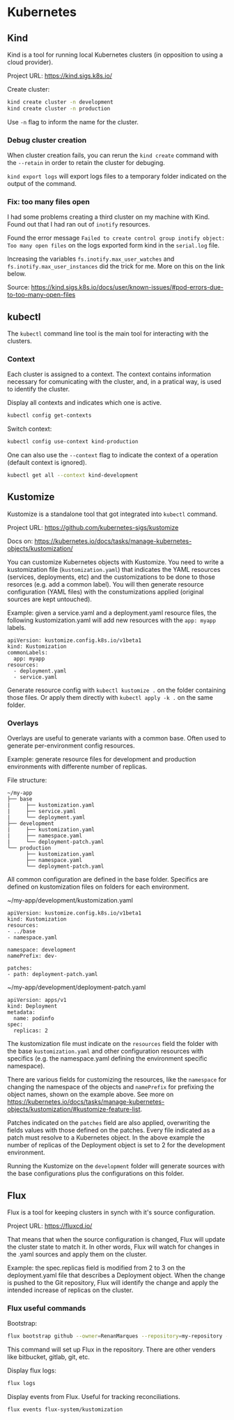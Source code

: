 # Kubernetes

## Kind

Kind is a tool for running local Kubernetes clusters (in opposition to using a cloud provider).

Project URL: https://kind.sigs.k8s.io/

Create cluster:
```sh
kind create cluster -n development
kind create cluster -n production
```

Use `-n` flag to inform the name for the cluster.

### Debug cluster creation

When cluster creation fails, you can rerun the `kind create` command with the `--retain` in order to retain the cluster for debuging.

`kind export logs` will export logs files to a temporary folder indicated on the output of the command.

### Fix: too many files open

I had some problems creating a third cluster on my machine with Kind. Found out that I had ran out of `inotify` resources.

Found the error message `Failed to create control group inotify object: Too many open files` on the logs exported form kind in the `serial.log` file.

Increasing the variables `fs.inotify.max_user_watches` and `fs.inotify.max_user_instances` did the trick for me. More on this on the link below.

Source: https://kind.sigs.k8s.io/docs/user/known-issues/#pod-errors-due-to-too-many-open-files

## kubectl

The `kubectl` command line tool is the main tool for interacting with the clusters.

### Context

Each cluster is assigned to a context. The context contains information necessary for comunicating with the cluster, and, in a pratical way, is used to identify the cluster.

Display all contexts and indicates which one is active.
```sh
kubectl config get-contexts
```

Switch context:
```sh
kubectl config use-context kind-production
```

One can also use the `--context` flag to indicate the context of a operation (default context is ignored).
```sh
kubectl get all --context kind-development
```

## Kustomize

Kustomize is a standalone tool that got integrated into `kubectl` command.

Project URL: https://github.com/kubernetes-sigs/kustomize

Docs on: https://kubernetes.io/docs/tasks/manage-kubernetes-objects/kustomization/

You can customize Kubernetes objects with Kustomize. You need to write a kustomization file (`kustomization.yaml`) that indicates the YAML resources (services, deployments, etc) and the customizations to be done to those resorces (e.g. add a common label). You will then generate resource configuration (YAML files) with the constumizations applied (original sources are kept untouched).

Example: given a service.yaml and a deployment.yaml resource files, the following kustomization.yaml will add new resources with the `app: myapp` labels.

```
apiVersion: kustomize.config.k8s.io/v1beta1
kind: Kustomization
commonLabels:
  app: myapp
resources:
  - deployment.yaml
  - service.yaml
```

Generate resource config with `kubectl kustomize .` on the folder containing those files. Or apply them directly with `kubectl apply -k .` on the same folder.


### Overlays

Overlays are useful to generate variants with a common base. Often used to generate per-environment config resources.

Example: generate resource files for development and production environments with differente number of replicas.

File structure:
```
~/my-app
├── base
|     ├── kustomization.yaml
|     ├── service.yaml
|     └── deployment.yaml
├── development
|     ├── kustomization.yaml
|     ├── namespace.yaml
|     └── deployment-patch.yaml
└── production
      ├── kustomization.yaml
      ├── namespace.yaml
      └── deployment-patch.yaml
```

All common configuration are defined in the base folder. Specifics are defined on kustomization files on folders for each environment.

~/my-app/development/kustomization.yaml
```
apiVersion: kustomize.config.k8s.io/v1beta1
kind: Kustomization
resources:
- ../base
- namespace.yaml

namespace: development
namePrefix: dev-

patches:
- path: deployment-patch.yaml
```

~/my-app/development/deployment-patch.yaml
```
apiVersion: apps/v1
kind: Deployment
metadata:
  name: podinfo
spec:
  replicas: 2
```

The kustomization file must indicate on the `resources` field the folder with the base `kustomization.yaml` and other configuration resources with specifics (e.g. the namespace.yaml defining the environment specific namespace).

There are various fields for customizing the resources, like the `namespace` for changing the namespace of the objects and `namePrefix` for prefixing the object names, shown on the example above. See more on https://kubernetes.io/docs/tasks/manage-kubernetes-objects/kustomization/#kustomize-feature-list.

Patches indicated on the `patches` field are also applied, overwriting the fields values with those defined on the patches. Every file indicated as a patch must resolve to a Kubernetes object. In the above example the number of replicas of the Deployment object is set to 2 for the development environment.

Running the Kustomize on the `development` folder will generate sources with the base configurations plus the configurations on this folder.


## Flux

Flux is a tool for keeping clusters in synch with it's source configuration.

Project URL: https://fluxcd.io/

That means that when the source configuration is changed, Flux will update the cluster state to match it. In other words, Flux will watch for changes in the .yaml sources and apply them on the cluster.

Example: the spec.replicas field is modified from 2 to 3 on the deployment.yaml file that describes a Deployment object. When the change is pushed to the Git repository, Flux will identify the change and apply the intended increase of replicas on the cluster.

### Flux useful commands

Bootstrap:
```sh
flux bootstrap github --owner=RenanMarques --repository=my-repository --path=clusters/development
```
This command will set up Flux in the repository.
There are other venders like bitbucket, gitlab, git, etc.

Display flux logs:
```sh
flux logs
```

Display events from Flux. Useful for tracking reconciliations.
```sh
flux events flux-system/kustomization
```

